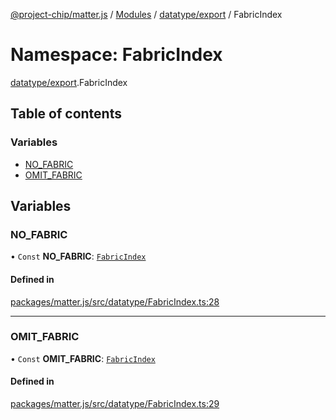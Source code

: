 [@project-chip/matter.js](../README.md) / [Modules](../modules.md) / [datatype/export](datatype_export.md) / FabricIndex

# Namespace: FabricIndex

[datatype/export](datatype_export.md).FabricIndex

## Table of contents

### Variables

- [NO\_FABRIC](datatype_export.FabricIndex.md#no_fabric)
- [OMIT\_FABRIC](datatype_export.FabricIndex.md#omit_fabric)

## Variables

### NO\_FABRIC

• `Const` **NO\_FABRIC**: [`FabricIndex`](datatype_export.md#fabricindex)

#### Defined in

[packages/matter.js/src/datatype/FabricIndex.ts:28](https://github.com/project-chip/matter.js/blob/5f71eedebdb9fa54338bde320c311bb359b7455d/packages/matter.js/src/datatype/FabricIndex.ts#L28)

___

### OMIT\_FABRIC

• `Const` **OMIT\_FABRIC**: [`FabricIndex`](datatype_export.md#fabricindex)

#### Defined in

[packages/matter.js/src/datatype/FabricIndex.ts:29](https://github.com/project-chip/matter.js/blob/5f71eedebdb9fa54338bde320c311bb359b7455d/packages/matter.js/src/datatype/FabricIndex.ts#L29)
